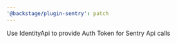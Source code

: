 ```yaml
---
'@backstage/plugin-sentry': patch
---
```


Use IdentityApi to provide Auth Token for Sentry Api calls
